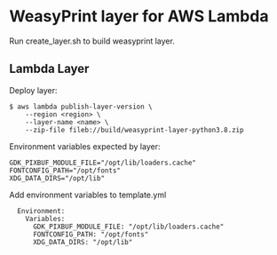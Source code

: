 
# WeasyPrint layer for AWS Lambda

Run create_layer.sh to build weasyprint layer.


## Lambda Layer

Deploy layer:

    $ aws lambda publish-layer-version \
        --region <region> \
        --layer-name <name> \
        --zip-file fileb://build/weasyprint-layer-python3.8.zip

Environment variables expected by layer:

    GDK_PIXBUF_MODULE_FILE="/opt/lib/loaders.cache"
    FONTCONFIG_PATH="/opt/fonts"
    XDG_DATA_DIRS="/opt/lib"

Add environment variables to template.yml

      Environment:
        Variables:
          GDK_PIXBUF_MODULE_FILE: "/opt/lib/loaders.cache"
          FONTCONFIG_PATH: "/opt/fonts"
          XDG_DATA_DIRS: "/opt/lib"
